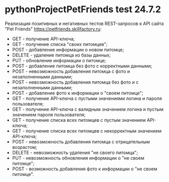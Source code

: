 # pythonProjectPetFriends test 24.7.2

Реализация позитивных и негативных тестов REST-запросов к API сайта "Pet Friends" https://petfriends.skillfactory.ru:
- GET - получение API-ключа;
- GET - получение списка "своих питомцев";
- POST - добавление информации о новом питомце;
- DELETE - удаление питомца из базы данных;
- PUT - обновление информации о питомце;
- POST - добавление питомца без фото с корректными данными;
- POST - невозможность добавления питомца с фото и незаполненными данными;
- POST - невозможность добавления питомца без фото и с незаполненными данными;
- POST - добавление фото к информации о "своем питомце";
- GET - получение API-ключа c пустыми значениями логина и пароля пользователя;
- GET - получение API-ключа c валидным значением логина и пустым значением пароля пользователя;
- GET - получение списка всех питомцев c пустым значением API-ключа;
- GET - получение списка всех питомцев c некорректным значением API-ключа;
- POST - невозможность добавления питомца с отрицательным возрастом;
- DELETE - невозможность удаления "не своего питомца";
- PUT - невозможность обновления информации о "не своем питомце";
- POST - возможность добавления фото к информации о "не своем питомце".
